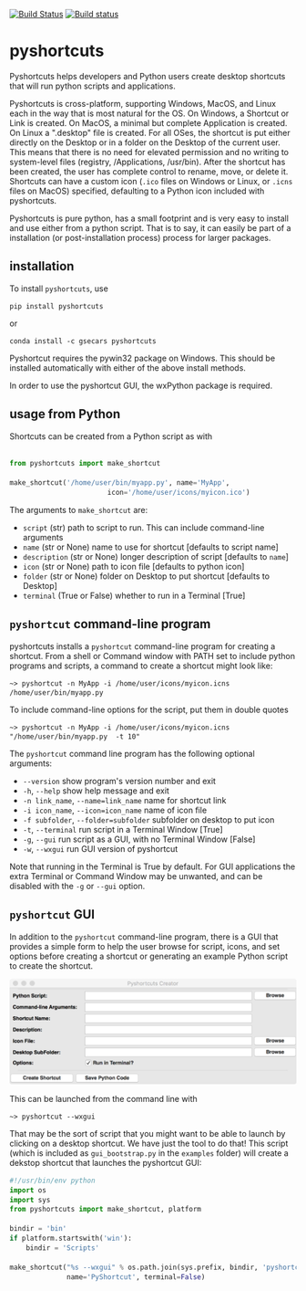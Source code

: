 [![Build Status](https://travis-ci.com/newville/pyshortcuts.svg?branch=master)](https://travis-ci.com/newville/pyshortcuts)
[![Build status](https://ci.appveyor.com/api/projects/status/ro3b3ytjjjrkhun6/branch/master?svg=true)](https://ci.appveyor.com/project/newville/pyshortcuts/branch/master)

# pyshortcuts


Pyshortcuts helps developers and Python users create desktop shortcuts
that will run python scripts and applications.

Pyshortcuts is cross-platform, supporting Windows, MacOS, and Linux each in the way that
is most natural for the OS. On Windows, a Shortcut or Link is created. On MacOS, a minimal
but complete Application is created. On Linux a ".desktop" file is created. For all OSes,
the shortcut is put either directly on the Desktop or in a folder on the Desktop of the
current user. This means that there is no  need for elevated permission and no writing to
system-level files (registry, /Applications, /usr/bin).  After the shortcut has been created,
the user has complete control to rename, move, or delete it.  Shortcuts can have a custom
icon (`.ico` files on Windows or Linux, or `.icns` files on MacOS) specified, defaulting to
a Python icon included with pyshortcuts.

Pyshortcuts is pure python, has a small footprint and is very easy to install
and use either from a python script.  That is to say, it can easily be part of
a installation (or post-installation process) process for larger packages.

## installation

To install `pyshortcuts`, use

```
pip install pyshortcuts
```

or

```
conda install -c gsecars pyshortcuts
```

Pyshortcut requires the pywin32 package on Windows. This should be
installed automatically with either of the above install methods.

In order to use the pyshortcut GUI, the wxPython package is required.

## usage from Python

Shortcuts can be created from a Python script as with

```python

from pyshortcuts import make_shortcut

make_shortcut('/home/user/bin/myapp.py', name='MyApp',
                        icon='/home/user/icons/myicon.ico')
```

The arguments to `make_shortcut` are:

  * `script`      (str)  path to script to run. This can include command-line arguments
  * `name`        (str or None)  name to use for shortcut [defaults to script name]
  * `description` (str or None)  longer description of script [defaults to `name`]
  * `icon`        (str or None) path to icon file [defaults to python icon]
  * `folder`      (str or None) folder on Desktop to put shortcut [defaults to Desktop]
  * `terminal`    (True or False) whether to run in a Terminal [True]

##  `pyshortcut` command-line program

pyshortcuts installs a `pyshortcut` command-line program for creating a shortcut.
From a shell or Command window with PATH set to include python programs and scripts,
a command to create a shortcut might look like:

```
~> pyshortcut -n MyApp -i /home/user/icons/myicon.icns  /home/user/bin/myapp.py
```

To include command-line options for the script, put them in double quotes

```
~> pyshortcut -n MyApp -i /home/user/icons/myicon.icns "/home/user/bin/myapp.py  -t 10"
```

The `pyshortcut` command line program has the following optional arguments:

  * `--version`        show program's version number and exit
  * `-h`, `--help`     show help message and exit
  * `-n link_name`, `--name=link_name`  name for shortcut link
  * `-i icon_name`, `--icon=icon_name`  name of icon file
  * `-f subfolder`, `--folder=subfolder` subfolder on desktop to put icon
  * `-t`, `--terminal` run script in a Terminal Window [True]
  * `-g`, `--gui`      run script as a GUI, with no Terminal Window [False]
  * `-w`, `--wxgui`    run GUI version of pyshortcut

Note that running in the Terminal is True by default.  For GUI applications
the extra Terminal or Command Window may be unwanted, and can be disabled with the
`-g` or `--gui` option.


## `pyshortcut` GUI

In addition to the `pyshortcut` command-line program, there is a GUI that provides
a simple form to help the user browse for script, icons, and set options before
creating a shortcut or generating an example Python script to create the shortcut.

![PyShortcut Screenshot](doc/pyshortcutgui_screenshot.png)

This can be launched from the command line with

```
~> pyshortcut --wxgui
```

That may be the sort of script that you might want to be able to launch by clicking
on a desktop shortcut. We have just the tool to do that! This script (which is
included as `gui_bootstrap.py` in the `examples` folder) will create a dekstop
shortcut that launches the pyshortcut GUI:

```python
#!/usr/bin/env python
import os
import sys
from pyshortcuts import make_shortcut, platform

bindir = 'bin'
if platform.startswith('win'):
    bindir = 'Scripts'

make_shortcut("%s --wxgui" % os.path.join(sys.prefix, bindir, 'pyshortcut'),
              name='PyShortcut', terminal=False)
```
